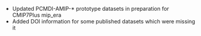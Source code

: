 - Updated PCMDI-AMIP-* prototype datasets in preparation for CMIP7Plus mip_era
- Added DOI information for some published datasets which were missing it
